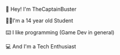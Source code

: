 👋 Hey! I'm TheCaptainBuster

👨‍🎓I'm a 14 year old Student

⌨️ I like programming (Game Dev in general)

💻 And I'm a Tech Enthusiast

